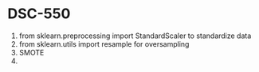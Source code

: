 # DSC-550

1. from sklearn.preprocessing import StandardScaler to standardize data
2. from sklearn.utils import resample for oversampling
3. SMOTE
4. 
